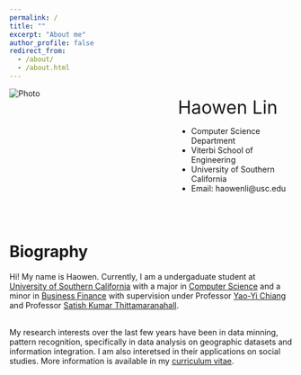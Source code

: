 ```yaml
---
permalink: /
title: ""
excerpt: "About me"
author_profile: false
redirect_from: 
  - /about/
  - /about.html
---
```



<div class="parent" >
    <div class="left" style="float: left; width: 250px;margin-right: 50px;">
        <img src="https://haowenlin.github.io/images/profile.png" alt="Photo" > 
    </div>
    <div class="right" style="overflow: hidden;">
        <p>
		<font size="6">Haowen Lin</font>
		<ul class="unstyled">
  			<li>Computer Science Department </li>
  			<li>Viterbi School of Engineering</li>
  			<li>University of Southern California</li>
  			<li>Email: haowenli@usc.edu</li>
		</ul>
          </p>
    </div>
</div>

<br>
<br>



Biography
==========

Hi! My name is Haowen. Currently, I am a undergaduate student at [University of Southern California](https://www.usc.edu/) with a major in [Computer Science](https://www.cs.usc.edu/) and a minor in [Business Finance](https://www.marshall.usc.edu/) with supervision under Professor [Yao-Yi Chiang](https://spatial.usc.edu/team-view/yao-yi-chiang/) and Professor [Satish Kumar Thittamaranahall](https://www.tkskwork.org/). 

<br>My research interests over the last few years have been in data minning, pattern recognition, specifically in data analysis on geographic datasets and information integration. I am also interetsed in their applications on social studies. More information is available in my [curriculum vitae](http://haowenlin.github.io/files/haowenlin.pdf).

  






